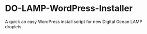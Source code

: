 # DO-LAMP-WordPress-Installer
A quick an easy WordPress install script for new Digital Ocean LAMP droplets.
